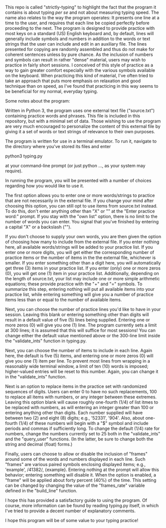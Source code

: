 
This repo is called "strictly-typing" to highlight the fact that the program it contains is about typing *per se* and not about measuring typing speed. The name also relates to the way the program operates: It presents one line at a time to the user, and requires that each line be copied perfectly before proceeding to the next. The program is designed to provide practice with most keys on a standard (US) English keyboard and, by default, lines will generally include symbols and numbers in addition to the words or text strings that the user can include and edit in an auxiliary file. The lines presented for copying are randomly assembled and thus do not make for coherent sentences unless by pure chance. As the inclusion of numbers and symbols can result in rather "dense" material, users may wish to practice in fairly short sessions. I conceived of this style of practice as a way to gain greater comfort especially with the various symbols available on the keyboard. When practicing this kind of material, I've often tried to take an approach that puts more emphasis on relaxation and good technique than on speed, as I've found that practicing in this way seems to be beneficial for my normal, everyday typing.

Some notes about the program:

Written in Python 3, the program uses one external text file ("source.txt") containing practice words and phrases. This file is included in this repository, but with a minimal set of data. Those wishing to use the program are very much encouraged to personalize the content of this external file by giving it a set of words or text strings of relevance to their own purposes.

The program is written for use in a terminal emulator. To run it, navigate to the directory where you've stored its files and enter

  python3 typing.py

at your command-line prompt (or just  python ..., as your system may require). 

In running the program, you will be presented with a number of choices regarding how you would like to use it.

The first option allows you to enter one or more words/strings to practice that are not necessarily in the external file. If you change your mind after choosing this option, you can still opt to use items from source.txt instead. To do this, don't enter anything other than "X" or "\" at the "Enter practice word:" prompt. If you stay with the "own list" option, there is no limit to the number of words you can enter. You signal that you've finished by entering a capital "X" or a backslash ("\").

If you don't choose to supply your own words, you are then given the option of choosing how many to include from the external file. If you enter nothing here, all available words/strings will be added to your practice list. If you enter one or more digits, you will get either the corresponding number of practice items or the number of items in the the external file, whichever is smaller. If you enter something other than a digit here, you will automatically get three (3) items in your practice list. If you enter (only) one or more zeros (0), you will get one (1) item in your practice list. Additionally, depending on the length of source.txt, your list may include one or more simple arithmetic equations; these provide practice with the "+" and "=" symbols. To summarize this step, entering nothing will put all available items into your practice list, while entering something will give you a number of practice items less than or equal to the number of available items.

Next, you can choose the number of practice lines you'd like to have in your session. Leaving this blank or entering something other than digits will result in a default value of five (5) lines being supplied. Entering one or more zeros (0) will give you one (1) line. The program currently sets a limit at 300 lines; it is assumed that this will suffice for most sessions! You can change either the default value mentioned above or the 300-line limit inside the "validate_ints" function in typing.py.

Next, you can choose the number of items to include in each line. Again here, the default is five (5) items, and entering one or more zeros (0) will give you one (1) item per line. To prevent most lines from wrapping in a reasonably wide terminal window, a limit of ten (10) words is imposed; higher-valued entries will be reset to this number. Again, you can change it in the "validate_ints" function.

Next is an option to replace items in the practice set with randomized sequences of digits. Users can enter 0 to have no such replacements, 100 to replace all items with numbers, or any integer between these extremes. Leaving this option blank will cause roughly one-fourth (1/4) of list itmes to be replaced with numbers, as will entering an integer greater than 100 or entering anything other than digits. Each number supplied will have between two (2) and eight (8) digits; e.g., '52331', '904'. Also, about one-fourth (1/4) of these numbers will begin with a "$" symbol and include periods and commas if sufficiently long. To change the default (1/4) rate for numbers, change the numbers currently set to 25 both in the "validate\_ints" and the "query\_user" functions. (In the latter, be sure to change both the string and decimal (float) forms.)

Finally, users can choose to allow or disable the inclusion of "frames" around some of the words and numbers displayed in each line. Such "frames" are various paired symbols enclosing displayed items; e.g., 'example', /41382/, {example}. Entering nothing at the prompt will allow this behavior; entering something will disable it. When the option is enabled, a "frame" will be applied about forty percent (40%) of the time. This setting can be changed by changing the value of the "frames\_rate" variable defined in the "build\_line" function.

I hope this has provided a satisfactory guide to using the program. Of course, more information can be found by reading typing.py itself, in which I've tried to provide a decent number of explanatory comments.

I hope this program will be of some value to your typing practice!

